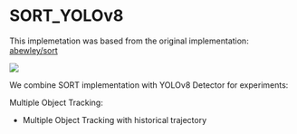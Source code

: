 # SORT_YOLOv8
This implemetation was based from the original implementation: [abewley/sort](https://github.com/abewley/sort)

![](sout.gif)

We combine SORT implementation with YOLOv8 Detector for experiments:

Multiple Object Tracking:
   - Multiple Object Tracking with historical trajectory
